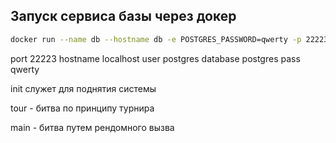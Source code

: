 
## Запуск сервиса базы через докер
```bash
docker run --name db --hostname db -e POSTGRES_PASSWORD=qwerty -p 22223:5432 -v $(pwd):/app --workdir /app -d postgres:10
```
port 22223
hostname localhost
user postgres
database postgres
pass qwerty





init служет для поднятия системы

tour - битва по принципу турнира

main - битва путем рендомного вызва